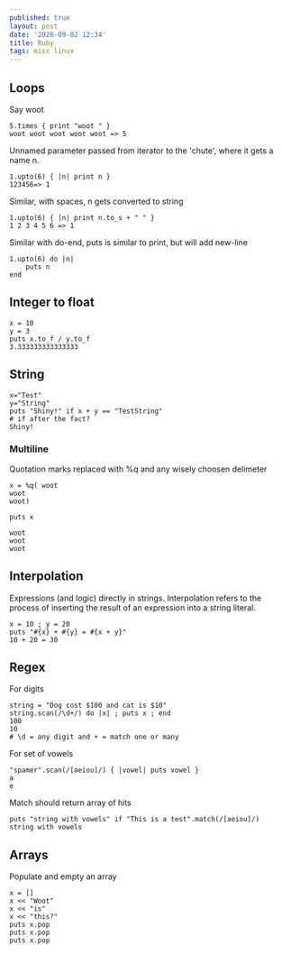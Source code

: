 ```yaml
---
published: true
layout: post
date: '2020-09-02 12:34'
title: Ruby
tags: misc linux 
---
```

## Loops

Say woot

    5.times { print "woot " } 
    woot woot woot woot woot => 5

Unnamed parameter passed from iterator to the 'chute', where it gets a name n.

    1.upto(6) { |n| print n } 
    123456=> 1

Similar, with spaces, n gets converted to string

    1.upto(6) { |n| print n.to_s + " " } 
    1 2 3 4 5 6 => 1

Similar with do-end, puts is similar to print, but will add new-line

    1.upto(6) do |n| 
        puts n
    end

## Integer to float

    x = 10
    y = 3
    puts x.to_f / y.to_f
    3.333333333333333

## String

    x="Test"
    y="String"
    puts "Shiny!" if x + y == "TestString" 
    # if after the fact?
    Shiny!

### Multiline

Quotation marks replaced with %q and any wisely choosen delimeter

    x = %q( woot
    woot
    woot)
    
    puts x

    woot
    woot
    woot

## Interpolation

Expressions (and logic) directly in strings. Interpolation refers to the process of inserting the result of an expression into a string literal.

    x = 10 ; y = 20
    puts "#{x} + #{y} = #{x + y}"
    10 + 20 = 30

## Regex

For digits

    string = "Dog cost $100 and cat is $10"                
    string.scan(/\d+/) do |x| ; puts x ; end               
    100
    10
    # \d = any digit and + = match one or many
    
For set of vowels    
    
    "spamer".scan(/[aeiou]/) { |vowel| puts vowel }        
    a
    e

Match should return array of hits

    puts "string with vowels" if "This is a test".match(/[aeiou]/)
    string with vowels
    
## Arrays

Populate and empty an array

    x = []
    x << "Woot"
    x << "is"
    x << "this?"
    puts x.pop
    puts x.pop
    puts x.pop

